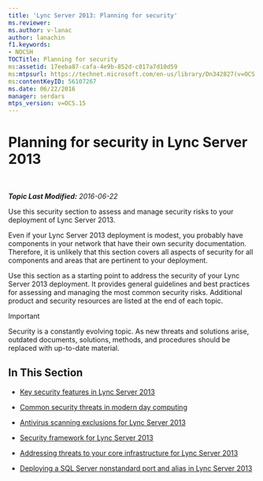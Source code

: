 ```yaml
---
title: 'Lync Server 2013: Planning for security'
ms.reviewer: 
ms.author: v-lanac
author: lanachin
f1.keywords:
- NOCSH
TOCTitle: Planning for security
ms:assetid: 17eeba87-cafa-4e9b-852d-c017a7d10d59
ms:mtpsurl: https://technet.microsoft.com/en-us/library/Dn342827(v=OCS.15)
ms:contentKeyID: 56107267
ms.date: 06/22/2016
manager: serdars
mtps_version: v=OCS.15
---
```


<div data-xmlns="http://www.w3.org/1999/xhtml">

<div class="topic" data-xmlns="http://www.w3.org/1999/xhtml" data-msxsl="urn:schemas-microsoft-com:xslt" data-cs="http://msdn.microsoft.com/">

<div data-asp="https://msdn2.microsoft.com/asp">

# Planning for security in Lync Server 2013

</div>

<div id="mainSection">

<div id="mainBody">

<span> </span>

_**Topic Last Modified:** 2016-06-22_

Use this security section to assess and manage security risks to your deployment of Lync Server 2013.

Even if your Lync Server 2013 deployment is modest, you probably have components in your network that have their own security documentation. Therefore, it is unlikely that this section covers all aspects of security for all components and areas that are pertinent to your deployment.

Use this section as a starting point to address the security of your Lync Server 2013 deployment. It provides general guidelines and best practices for assessing and managing the most common security risks. Additional product and security resources are listed at the end of each topic.

<div>


> [!IMPORTANT]  
> Security is a constantly evolving topic. As new threats and solutions arise, outdated documents, solutions, methods, and procedures should be replaced with up-to-date material.



</div>

<div>

## In This Section

  - [Key security features in Lync Server 2013](lync-server-2013-key-security-features.md)

  - [Common security threats in modern day computing](lync-server-2013-common-security-threats-in-modern-day-computing.md)

  - [Antivirus scanning exclusions for Lync Server 2013](lync-server-2013-antivirus-scanning-exclusions.md)

  - [Security framework for Lync Server 2013](lync-server-2013-security-framework-for-lync-server.md)

  - [Addressing threats to your core infrastructure for Lync Server 2013](lync-server-2013-addressing-threats-to-your-core-infrastructure.md)

  - [Deploying a SQL Server nonstandard port and alias in Lync Server 2013](deploying-a-sql-server-nonstandard-port-and-alias-in-lync-server-2013.md)

</div>

</div>

<span> </span>

</div>

</div>

</div>

